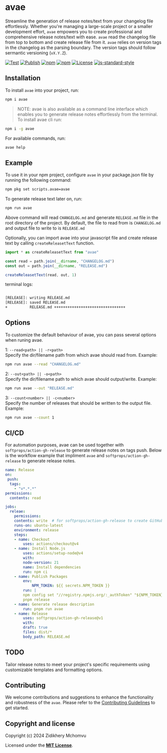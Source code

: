 # avae

Streamline the generation of release notes/text from your changelog file effortlessly. Whether you're managing a large-scale project or a smaller development effort, `avae` empowers you to create professional and comprehensive release notes/text with ease. `avae` read the changelog file from top to bottom and create release file from it. `avae` relies on version tags in the changelog as the parsing boundary. The version tags should follow sermantic versioning (`vX.Y.Z`).
<br>

[![Test](https://github.com/zhid0399123/avae/actions/workflows/continue-integration.yml/badge.svg)](https://github.com/zhid0399123/avae/actions/workflows/continue-integration.yml)
[![Publish](https://github.com/zhid0399123/avae/actions/workflows/continue-deployment.yml/badge.svg)](https://github.com/zhid0399123/avae/actions/workflows/continue-deployment.yml)
[![npm](https://img.shields.io/npm/v/avae.svg?style=flat-square&color=default)](https://www.npmjs.com/package/avae)
[![npm](https://img.shields.io/npm/dt/avae.svg?style=flat-square&color=default)](https://www.npmjs.com/package/avae)
[![License](https://img.shields.io/github/license/zhid0399123/avae.svg?style=flat-square&color=default)](https://opensource.org/licenses/MIT)
[![js-standard-style](https://img.shields.io/badge/style-standard-brightgreen.svg?style=flat)](https://standardjs.com/)
<br>

## Installation

To install `avae` into your project, run:

```bash
npm i avae
```

> NOTE: avae is also available as a command line interface which enables you to generate release notes effortlessly from the terminal. To install avae cli run:

```bash
npm i -g avae
```

For available commands, run:

```bash
avae help
```

## Example

To use it in your npm project, configure `avae` in your package.json file by running the following command:

```bash
npm pkg set scripts.avae=avae
```

To generate release text later on, run:

```bash
npm run avae

```

Above command will read `CHANGELOG.md` and generate `RELEASE.md` file in the root directory of the project. By default, the file to read from is `CHANGELOG.md` and output file to write to is `RELEASE.md`

Optionally, you can import avae into your javascript file and create release text by calling `createReleasetText` function.

```js
import * as createReleasetText from "avae"

const read = path.join(__dirname, "CHANGELOG.md")
const out = path.join(__dirname, "RELEASE.md")

createReleasetText(read, out, 1)
```

terminal logs:

```bash

[RELEASE]: writing RELEASE.md
[RELEASE]: saved RELEASE.md
+          RELEASE.md ++++++++++++++++++++++++++++++++
```

## Options

To customize the default behaviour of avae, you can pass several options when runing avae.

1: `--read<path> || -r<path>` <br>
Specify the dir/filename path from which avae should read from. Example:

```bash
npm run avae --read "CHANGELOG.md"
```

2: `--out<path> || -o<path>`<br>
Specify the dir/filename path to which avae should output/write. Example:

```bash
npm run avae --out "RELEASE.md"
```

3: `--count<number> || -c<number>`<br>
Specify the number of releases that should be written to the output file. Example:

```bash
npm run avae --count 1
```

## CI/CD

For automation purposes, avae can be used together with `softprops/action-gh-release` to generate release notes on tags push.
Below is the workflow example that impliment `avae` and `softprops/action-gh-release` to generate release notes.

```yaml
name: Release
on:
 push:
  tags:
    - "v*.*.*"
permissions:
  contents: read

jobs:
  releae:
    permissions:
    contents: write  # for softprops/action-gh-release to create GitHub release
    runs-on: ubuntu-latest
    environment: release
    steps:
    - name: Checkout
        uses: actions/checkout@v4
    - name: Install Node.js
        uses: actions/setup-node@v4
        with:
        node-version: 21
        name: Install dependencies
        run: npm ci
    - name: Publish Packages
        env:
            NPM_TOKEN: ${{ secrets.NPM_TOKEN }}
        run: |
        npm config set "//registry.npmjs.org/:_authToken" "${NPM_TOKEN}" # pnpm config set is broken
        pnpm release
    - name: Generate release description
        run: pnpm run avae
    - name: Release
        uses: softprops/action-gh-release@v1
        with:
        draft: true
        files: dist/*
        body_path: RELEASE.md


```

## TODO

Tailor release notes to meet your project's specific requirements using customizable templates and formatting options.

## Contributing

We welcome contributions and suggestions to enhance the functionality and robustness of the `avae`. Please refer to the [Contributing Guidelines](https://github.com/zhid0399123/avae/blob/main/CONTRIBUTING.md) to get started.

## Copyright and license

Copyright (c) 2024 Zidikhery Mchomvu

Licensed under the **[MIT License](https://github.com/zhid0399123/avae/blob/main/LICENSE)**.
